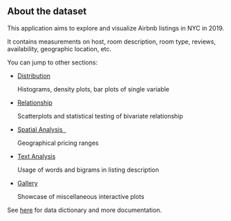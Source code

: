 


<h2>About the dataset</h2>

<p>This application aims to explore and visualize Airbnb listings in NYC in 2019.</p> 

<p>It contains measurements on host, room description, room type, reviews, 
availability, geographic location, etc.</p>


You can jump to other sections: 

<ul>
<li>
  <a href = "javascript:void(0)" onclick = "distribution()">
  Distribution
  </a>
  <p>
    Histograms, density plots, bar plots of single variable
  </p>
</li>
<li> 
  <a href = "javascript:void(0)" onclick = "relationship()">
  Relationship
  </a>
  <p>
    Scatterplots and statistical testing of bivariate relationship
  </p>
</li>
<li>
  <a href = "javascript:void(0)" onclick = "spatialAnalysis()">
  Spatial Analysis &nbsp
  </a>
  <p>
    Geographical pricing ranges 
  </p>
</li>
<li>
  <a href = "javascript:void(0)" onclick = "textAnalysis()">
  Text Analysis
  </a>
  <p>
    Usage of words and bigrams in listing description 
  </p>
</li>
<li>
  <a href = "javascript:void(0)" onclick = "gallery()">
  Gallery
  </a>
  <p>
    Showcase of miscellaneous interactive plots 
  </p>
</li>
</ul>

<script>
function distribution() {
  $("a[data-value ='Distribution'").click()
}
function relationship() {
  $("a[data-value ='Relationship'").click()
}
function spatialAnalysis() {
  $("a[data-value ='Spatial Analysis'").click()
}
function textAnalysis() {
  $("a[data-value ='Text Analysis'").click()
}
function gallery() {
  $("a[data-value ='Gallery'").click()
}
</script>


See <a href = "https://qiushiyan.github.io/nyclodging/">here</a> for data dictionary and more documentation.  

